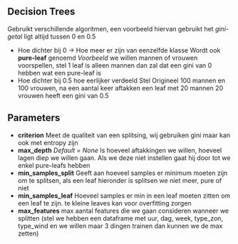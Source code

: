 ## Decision Trees
Gebruikt verschillende algoritmen, een voorbeeld hiervan gebruikt het *gini-getal* ligt altijd tussen 0 en 0.5
- Hoe dichter bij 0 -> Hoe meer er zijn van eenzelfde klasse
	Wordt ook **pure-leaf** genoemd 
	*Voorbeeld* we willen mannen of vrouwen voorspellen, stel 1 leaf is alleen mannen dan zal dat een gini van 0 hebben wat een pure-leaf is
- Hoe dichter bij 0.5 hoe eerlijker verdeeld
	Stel Origineel 100 mannen en 100 vrouwen, na een aantal keer aftakken een leaf met 20 mannen 20 vrouwen heeft een gini van 0.5

## Parameters
- **criterion** 
	Meet de qualiteit van een splitsing, wij gebruiken gini maar kan ook met entropy zijn
- **max_depth**
	*Default = None*
	Is hoeveel aftakkingen we willen, hoeveel lagen diep we willen gaan. Als we deze niet instellen gaat hij door tot we enkel pure-leafs hebben
- **min_samples_split**
	Geeft aan hoeveel samples er minimum moeten zijn om te splitsen, als een leaf hieronder is splitsen we niet meer, pure of niet
- **min_samples_leaf**
	Hoeveel samples er min in een leaf moeten zitten om een leaf te zijn. te kleine leaves kan voor overfitting zorgen
- **max_features**
	max aantal features die we gaan consideren wanneer we splitten (stel we hebben een dataframe met uur, dag, week, type_zon, type_wind en we willen maar 3 dingen trainen dan kunnen we de max zetten)